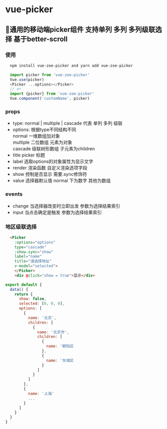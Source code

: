 # vue-picker
## 通用的移动端picker组件 支持单列 多列 多列级联选择 基于better-scroll
### 使用
``` sh
  npm install vue-zoe-picker and yarn add vue-zoe-picker
```
``` js
  import picker from 'vue-zoe-picker'
  Vue.use(picker)
  <Picker ...options></Picker>
  // or
  import {picker} from 'vue-zoe-picker'
  Vue.component('customName', picker)
```
### props
- type: normal | multiple | cascade 代表  单列 多列 级联
- options: 根据type不同结构不同  
  normal 一维数组加对象  
  multiple 二位数组 元素为对象  
  cascade 级联树形数组 子元素为children
- title picker 标题
- label 选取options的对象属性为显示文字
- render 渲染函数 自定义渲染选项字段
- show 控制是否显示 需要.sync修饰符
- value 选择器默认值 normal 下为数字 其他为数组
### events
- change 当选择器改变时立即出发 参数为选择结果索引
- input 当点击确定是触发 参数为选择结果索引
### 地区级联选择
``` html
  <Picker 
    :options="options" 
    type="cascade" 
    :show.sync="show"
    label="name"
    title="请选择地址"
    v-model="selected">
    </Picker>
    <div @click="show = true">显示</div>
```
``` js
export default {
  data() {
    return {
      show: false,
      selected: [0, 0, 0],
      options: [
        {
          name: '北京',
          children: [
            {
              name: '北京市',
              children: [
                {
                  name: '朝阳区
                },
                {
                  name: '东城区
                }
              ]
            }
          ]
        },
        {
          name: '上海'
          ...
        }
      ]
    }
  }
}
```
